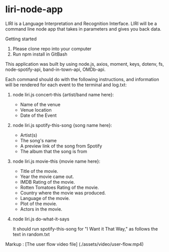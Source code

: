 # liri-node-app

LIRI is a Language Interpretation and Recognition Interface. LIRI will be a command line node app that takes in parameters and gives you back data.

Getting started
1. Please clone repo into your computer
2. Run npm install in GitBash

This application was built by using node.js, axios, moment, keys, dotenv, fs, node-spotify-api, band-in-town-api, OMDb-api.

Each command should do with the following instructions, and information will be rendered for each event to the terminal and log.txt:

1. node liri.js concert-this {artist/band name here}:

	* Name of the venue
	* Venue location
	* Date of the Event
	
2. node liri.js spotify-this-song {song name here}:

	* Artist(s)
	* The song's name
	* A preview link of the song from Spotify
	* The album that the song is from
	
3. node liri.js movie-this {movie name here}:
	
	* Title of the movie.
	* Year the movie came out.
	* IMDB Rating of the movie.
	* Rotten Tomatoes Rating of the movie.
	* Country where the movie was produced.
	* Language of the movie.
	* Plot of the movie.
	* Actors in the movie.
	
4. node liri.js do-what-it-says

	It should run spotify-this-song for "I Want it That Way," as follows the text in random.txt


Markup : [The user flow video file] (./assets/video/user-flow.mp4)
